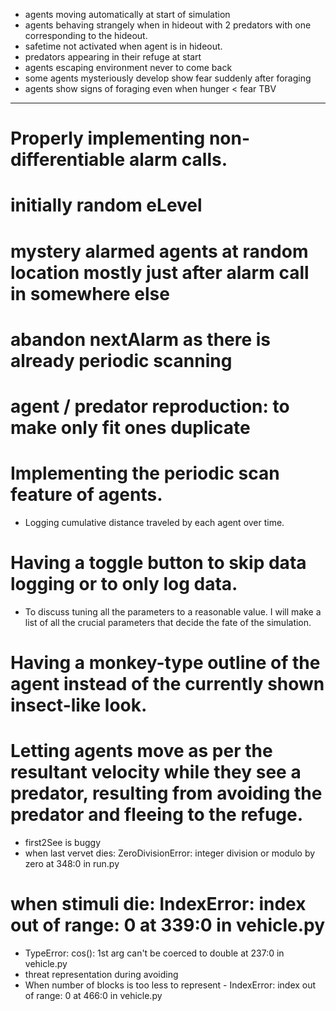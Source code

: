 * agents moving automatically at start of simulation
* agents behaving strangely when in hideout with 2 predators with one corresponding to the hideout. 
* safetime not activated when agent is in hideout.
* predators appearing in their refuge at start
* agents escaping environment never to come back
* some agents mysteriously develop show fear suddenly after foraging
* agents show signs of foraging even when hunger < fear TBV

------------------------------------------------
# Properly implementing non-differentiable alarm calls.
# initially random eLevel
# mystery alarmed agents at random location mostly just after alarm call in somewhere else
# abandon nextAlarm as there is already periodic scanning
# agent / predator reproduction: to make only fit ones duplicate
# Implementing the periodic scan feature of agents.
* Logging cumulative distance traveled by each agent over time.
# Having a toggle button to skip data logging or to only log data.
* To discuss tuning all the parameters to a reasonable value. I will make a list of all the crucial parameters that decide the fate of the simulation.
# Having a monkey-type outline of the agent instead of the currently shown insect-like look.
# Letting agents move as per the resultant velocity while they see a predator, resulting from avoiding the predator and fleeing to the refuge.
* first2See is buggy
* when last vervet dies: ZeroDivisionError: integer division or modulo by zero at 348:0 in run.py
# when stimuli die: IndexError: index out of range: 0 at 339:0 in vehicle.py
* TypeError: cos(): 1st arg can't be coerced to double at 237:0 in vehicle.py
* threat representation during avoiding
* When number of blocks is too less to represent - IndexError: index out of range: 0 at 466:0 in vehicle.py




